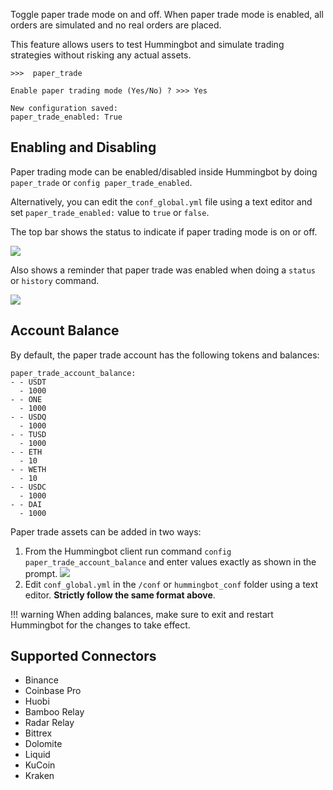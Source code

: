 
Toggle paper trade mode on and off. When paper trade mode is enabled, all orders are simulated and no real orders are placed.

This feature allows users to test Hummingbot and simulate trading strategies without risking any actual assets.

```
>>>  paper_trade

Enable paper trading mode (Yes/No) ? >>> Yes

New configuration saved:
paper_trade_enabled: True
```

## Enabling and Disabling

Paper trading mode can be enabled/disabled inside Hummingbot by doing `paper_trade` or `config paper_trade_enabled`.

Alternatively, you can edit the `conf_global.yml` file using a text editor and set `paper_trade_enabled:` value to `true` or `false`.

The top bar shows the status to indicate if paper trading mode is on or off.

![](/assets/img/paper_trade_mode2.png)

Also shows a reminder that paper trade was enabled when doing a `status` or `history` command.

![](/assets/img/paper_trade_warning.png)

## Account Balance

By default, the paper trade account has the following tokens and balances:

```
paper_trade_account_balance:
- - USDT
  - 1000
- - ONE
  - 1000
- - USDQ
  - 1000
- - TUSD
  - 1000
- - ETH
  - 10
- - WETH
  - 10
- - USDC
  - 1000
- - DAI
  - 1000
```


Paper trade assets can be added in two ways:

1. From the Hummingbot client run command `config paper_trade_account_balance` and enter values exactly as shown in the prompt.
![](/assets/img/paper_trade_balance.gif)
2. Edit `conf_global.yml` in the `/conf` or `hummingbot_conf` folder using a text editor. **Strictly follow the same format above**.

!!! warning
    When adding balances, make sure to exit and restart Hummingbot for the changes to take effect.


## Supported Connectors

- Binance
- Coinbase Pro
- Huobi
- Bamboo Relay
- Radar Relay
- Bittrex
- Dolomite
- Liquid
- KuCoin
- Kraken
